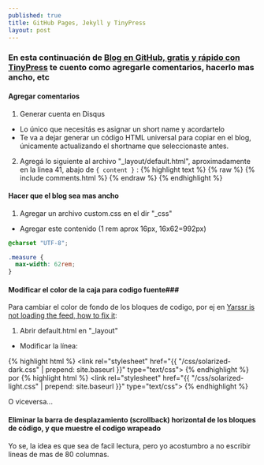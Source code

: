 ```yaml
---
published: true
title: GitHub Pages, Jekyll y TinyPress
layout: post
---
```


### En esta continuación de [Blog en GitHub, gratis y rápido con TinyPress][3] te cuento como agregarle comentarios, hacerlo mas ancho, etc


#### Agregar comentarios
1. Generar cuenta en Disqus
+ Lo único que necesitás es asignar un short name y acordartelo
+ Te va a dejar generar un código HTML universal para copiar en el blog, únicamente actualizando el shortname que seleccionaste antes.
2. Agregá lo siguiente al archivo "_layout/default.html", aproximadamente en la linea 41, abajo de `{ content }` :
{% highlight text %}
{% raw %}
{% include comments.html %}
{% endraw %}
{% endhighlight %}

#### Hacer que el blog sea mas ancho

1. Agregar un archivo custom.css en el dir "_css"
+ Agregar este contenido (1 rem aprox 16px, 16x62=992px)

```css 
@charset "UTF-8";

.measure {
  max-width: 62rem;
}
```

#### Modificar el color de la caja para codigo fuente###
Para cambiar el color de fondo de los bloques de codigo, por ej en [Yarssr is not loading the feed, how to fix it][2]:

1. Abrir default.html en "_layout"
+ Modificar la línea:

{% highlight html %}
    <link rel="stylesheet" href="{{ "/css/solarized-dark.css" | prepend: site.baseurl }}" type="text/css">
{% endhighlight %}
por
{% highlight html %}
    <link rel="stylesheet" href="{{ "/css/solarized-light.css" | prepend: site.baseurl }}" type="text/css">
{% endhighlight %}

O viceversa...

#### Eliminar la barra de desplazamiento (scrollback) horizontal de los bloques de código, y que muestre el codigo wrapeado
Yo se, la idea es que sea de facil lectura, pero yo acostumbro a no escribir lineas de mas de 80 columnas.


[1]: https://raw.githubusercontent.com/emmanuel-galindo/emmanuel-galindo.github.io/master/_includes/comments.html
[2]: http://emmanuel-galindo.github.io/2016/04/14/yarssr-is-not-loading-the-feed-how-to-fix-it.html]
[3]: http://emmanuel-galindo.github.io/2016/04/15/blog-en-github-gratis-y-r-pido-con-tinypress.html
